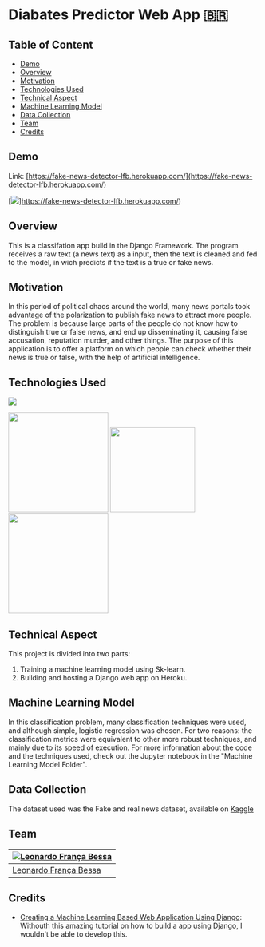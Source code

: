 # Diabates Predictor Web App :brazil: 

## Table of Content
  * [Demo](#demo)
  * [Overview](#overview)
  * [Motivation](#motivation)
  * [Technologies Used](#technologies-used)
  * [Technical Aspect](#technical-aspect)
  * [Machine Learning Model](#machine-learning-model)
  * [Data Collection](#data-collection)
  * [Team](#team)
  * [Credits](#credits)

## Demo
Link: [https://fake-news-detector-lfb.herokuapp.com/](https://fake-news-detector-lfb.herokuapp.com/)

[![](https://i.imgur.com/XuU4Ki1.png)]https://fake-news-detector-lfb.herokuapp.com/)

## Overview
This is a classifation app build in the Django Framework. The program receives a raw text (a news text) as a input, then the text is cleaned and fed to the model, in wich predicts if the text
is a true or fake news.

## Motivation
In this period of political chaos around the world, many news portals took advantage of the polarization to publish fake news to attract more people. 
The problem is because large parts of the people do not know how to distinguish true or false news, and end up disseminating it, causing false accusation, 
reputation murder, and other things. The purpose of this application is to offer a platform on which people can check whether their news is true or false, 
with the help of artificial intelligence.

## Technologies Used

![](https://forthebadge.com/images/badges/made-with-python.svg)

[<img target="_blank" src="https://upload.wikimedia.org/wikipedia/commons/thumb/0/05/Scikit_learn_logo_small.svg/1280px-Scikit_learn_logo_small.svg.png" width=200>](https://scikit-learn.org/stable/) [<img target="_blank" src="https://cdn.iconscout.com/icon/free/png-512/django-2-282855.png" width=170>](https://www.djangoproject.com/) [<img target="_blank" src="https://cdn.iconscout.com/icon/free/png-512/heroku-5-569467.png" width=200>](https://dashboard.heroku.com/apps) 


## Technical Aspect
This project is divided into two parts:
1. Training a machine learning model using Sk-learn.
2. Building and hosting a Django web app on Heroku.


## Machine Learning Model
In this classification problem, many classification techniques were used, and although simple, logistic regression was chosen. For two reasons: the classification metrics were equivalent to other more robust techniques, 
and mainly due to its speed of execution. For more information about the code and the techniques used, check out the Jupyter notebook in the "Machine Learning Model Folder".


## Data Collection
The dataset used was the Fake and real news dataset, available on [Kaggle](https://www.kaggle.com/clmentbisaillon/fake-and-real-news-dataset)


## Team
[![Leonardo França Bessa](https://avatars2.githubusercontent.com/u/22757584?s=460&u=34b2e3fde44b13d47ce00e372cf66db078a8e300&v=4)](https://www.linkedin.com/in/leonardo-fran%C3%A7a-2246641a3/) |
-|
[Leonardo França Bessa](https://www.linkedin.com/in/leonardo-fran%C3%A7a-2246641a3/) |)

## Credits
- [Creating a Machine Learning Based Web Application Using Django](https://towardsdatascience.com/creating-a-machine-learning-based-web-application-using-django-5444e0053a09): Withouth this amazing tutorial on how to build a app using Django, I wouldn't be able to develop this.
